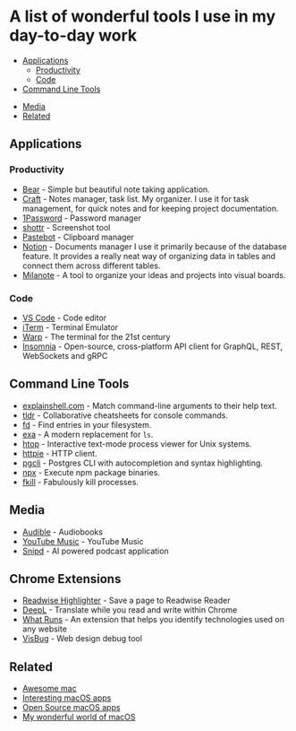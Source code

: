 # A list of wonderful tools I use in my day-to-day work

- [Applications](#applications)
  - [Productivity](#productivity)
  - [Code](#code)
  <!-- - [Design](#design) -->
- [Command Line Tools](#command-line-apps)
<!-- - [iOS](#my-wonderful-world-of-ios-) -->
- [Media](#media)
- [Related](#related)

## Applications
### Productivity

- [Bear](https://bear.app/) - Simple but beautiful note taking application.
- [Craft](https://www.craft.do/) - Notes manager, task list. My organizer. I use it for task management, for quick notes and for keeping project documentation.
- [1Password](https://1password.com) - Password manager
- [shottr](https://shottr.cc/) - Screenshot tool
- [Pastebot](https://tapbots.com/pastebot/) - Clipboard manager
- [Notion](https://www.notion.so/) - Documents manager I use it primarily because of the database feature. It provides a really neat way of organizing data in tables and connect them across different tables.
- [Milanote](https://milanote.com/) - A tool to organize your ideas and projects into visual boards.

### Code

- [VS Code](https://github.com/Microsoft/vscode) - Code editor
- [iTerm](https://www.iterm2.com/) - Terminal Emulator
- [Warp](https://www.warp.dev/) - The terminal for the 21st century
- [Insomnia](https://insomnia.rest/) - Open-source, cross-platform API client for GraphQL, REST, WebSockets and gRPC

<!-- ### Design -->

## Command Line Tools

- [explainshell.com](https://github.com/idank/explainshell) - Match command-line arguments to their help text.
- [tldr](https://github.com/tldr-pages/tldr) - Collaborative cheatsheets for console commands.
- [fd](https://github.com/sharkdp/fd) - Find entries in your filesystem.
- [exa](https://github.com/ogham/exa) - A modern replacement for `ls`.
- [htop](https://github.com/hishamhm/htop) - Interactive text-mode process viewer for Unix systems.
- [httpie](https://github.com/jakubroztocil/httpie) - HTTP client.
- [pgcli](https://github.com/dbcli/pgcli) - Postgres CLI with autocompletion and syntax highlighting.
- [npx](https://github.com/zkat/npx) - Execute npm package binaries.
- [fkill](https://github.com/sindresorhus/fkill-cli) - Fabulously kill processes.

## Media
- [Audible](https://www.audible.com/) - Audiobooks
- [YouTube Music](https://music.youtube.com/) - YouTube Music
- [Snipd](https://www.snipd.com/) - AI powered podcast application

## Chrome Extensions
- [Readwise Highlighter](https://chrome.google.com/webstore/detail/readwise-highlighter/jjhefcfhmnkfeepcpnilbbkaadhngkbi) - Save a page to Readwise Reader
- [DeepL](https://www.deepl.com/en/chrome-extension) - Translate while you read and write within Chrome
- [What Runs](https://www.whatruns.com/) - An extension that helps you identify technologies used on any website
- [VisBug](https://chrome.google.com/webstore/detail/visbug/cdockenadnadldjbbgcallicgledbeoc?hl=en) - Web design debug tool

## Related

- [Awesome mac](https://github.com/jaywcjlove/awesome-mac)
- [Interesting macOS apps](https://github.com/learn-anything/macos-apps)
- [Open Source macOS apps](https://github.com/serhii-londar/open-source-mac-os-apps)
- [My wonderful world of macOS](https://github.com/nikitavoloboev/my-mac-os/blob/master/readme.md)
